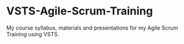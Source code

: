 # VSTS-Agile-Scrum-Training
My course syllabus, materials and presentations for my Agile Scrum Training using VSTS.
